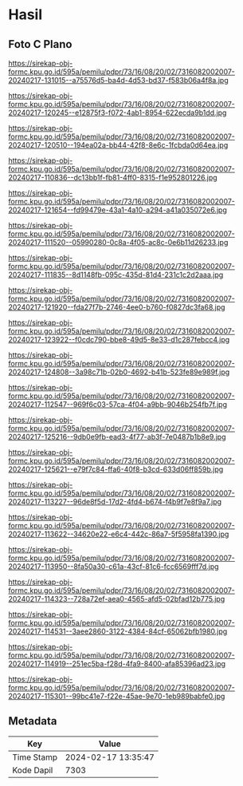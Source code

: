 # Hasil

## Foto C Plano

https://sirekap-obj-formc.kpu.go.id/595a/pemilu/pdpr/73/16/08/20/02/7316082002007-20240217-131015--a75576d5-ba4d-4d53-bd37-f583b06a4f8a.jpg

https://sirekap-obj-formc.kpu.go.id/595a/pemilu/pdpr/73/16/08/20/02/7316082002007-20240217-120245--e12875f3-f072-4ab1-8954-622ecda9b1dd.jpg

https://sirekap-obj-formc.kpu.go.id/595a/pemilu/pdpr/73/16/08/20/02/7316082002007-20240217-120510--194ea02a-bb44-42f8-8e6c-1fcbda0d64ea.jpg

https://sirekap-obj-formc.kpu.go.id/595a/pemilu/pdpr/73/16/08/20/02/7316082002007-20240217-110836--dc13bb1f-fb81-4ff0-8315-f1e952801226.jpg

https://sirekap-obj-formc.kpu.go.id/595a/pemilu/pdpr/73/16/08/20/02/7316082002007-20240217-121654--fd99479e-43a1-4a10-a294-a41a035072e6.jpg

https://sirekap-obj-formc.kpu.go.id/595a/pemilu/pdpr/73/16/08/20/02/7316082002007-20240217-111520--05990280-0c8a-4f05-ac8c-0e6b11d26233.jpg

https://sirekap-obj-formc.kpu.go.id/595a/pemilu/pdpr/73/16/08/20/02/7316082002007-20240217-111835--8d1148fb-095c-435d-81d4-231c1c2d2aaa.jpg

https://sirekap-obj-formc.kpu.go.id/595a/pemilu/pdpr/73/16/08/20/02/7316082002007-20240217-121920--fda27f7b-2746-4ee0-b760-f0827dc3fa68.jpg

https://sirekap-obj-formc.kpu.go.id/595a/pemilu/pdpr/73/16/08/20/02/7316082002007-20240217-123922--f0cdc790-bbe8-49d5-8e33-d1c287febcc4.jpg

https://sirekap-obj-formc.kpu.go.id/595a/pemilu/pdpr/73/16/08/20/02/7316082002007-20240217-124808--3a98c71b-02b0-4692-b41b-523fe89e989f.jpg

https://sirekap-obj-formc.kpu.go.id/595a/pemilu/pdpr/73/16/08/20/02/7316082002007-20240217-112547--969f6c03-57ca-4f04-a9bb-9046b254fb7f.jpg

https://sirekap-obj-formc.kpu.go.id/595a/pemilu/pdpr/73/16/08/20/02/7316082002007-20240217-125216--9db0e9fb-ead3-4f77-ab3f-7e0487b1b8e9.jpg

https://sirekap-obj-formc.kpu.go.id/595a/pemilu/pdpr/73/16/08/20/02/7316082002007-20240217-125621--e79f7c84-ffa6-40f8-b3cd-633d06ff859b.jpg

https://sirekap-obj-formc.kpu.go.id/595a/pemilu/pdpr/73/16/08/20/02/7316082002007-20240217-113227--96de8f5d-17d2-4fd4-b674-f4b9f7e8f9a7.jpg

https://sirekap-obj-formc.kpu.go.id/595a/pemilu/pdpr/73/16/08/20/02/7316082002007-20240217-113622--34620e22-e6c4-442c-86a7-5f5958fa1390.jpg

https://sirekap-obj-formc.kpu.go.id/595a/pemilu/pdpr/73/16/08/20/02/7316082002007-20240217-113950--8fa50a30-c61a-43cf-81c6-fcc6569fff7d.jpg

https://sirekap-obj-formc.kpu.go.id/595a/pemilu/pdpr/73/16/08/20/02/7316082002007-20240217-114323--728a72ef-aea0-4565-afd5-02bfad12b775.jpg

https://sirekap-obj-formc.kpu.go.id/595a/pemilu/pdpr/73/16/08/20/02/7316082002007-20240217-114531--3aee2860-3122-4384-84cf-65062bfb1980.jpg

https://sirekap-obj-formc.kpu.go.id/595a/pemilu/pdpr/73/16/08/20/02/7316082002007-20240217-114919--251ec5ba-f28d-4fa9-8400-afa85396ad23.jpg

https://sirekap-obj-formc.kpu.go.id/595a/pemilu/pdpr/73/16/08/20/02/7316082002007-20240217-115301--99bc41e7-f22e-45ae-9e70-1eb989babfe0.jpg


## Metadata

| Key        | Value               |
| ---------- | ------------------- |
| Time Stamp | 2024-02-17 13:35:47 |
| Kode Dapil | 7303                |



